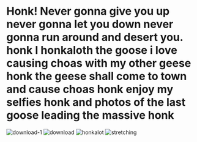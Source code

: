 # Honk! Never gonna give you up never gonna let you down never gonna run around and desert you. honk I honkaloth the goose i love causing choas with my other geese honk the geese shall come to town and cause choas honk enjoy my selfies honk and photos of the last goose leading the massive honk 
![download-1](https://github.com/user-attachments/assets/53bcf8ea-ec75-4359-9417-594776271042)
![download](https://github.com/user-attachments/assets/1ee887dd-fd6b-46ae-ba96-f1e612215a6e)
![honkalot](https://github.com/user-attachments/assets/9c8dcf23-1d34-4850-83ce-9b770e89da87)
![stretching](https://github.com/user-attachments/assets/d1a9a0f6-47c5-4dbf-8745-ca1ac4fad4c8)
